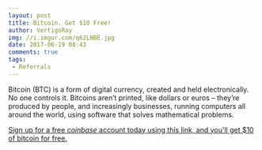 ```yaml
---
layout: post
title: Bitcoin. Get $10 Free!
author: VertigoRay
img: //i.imgur.com/q62LNBE.jpg
date: 2017-06-19 08:43
comments: true
tags: 
 - Referrals
---
```

Bitcoin (BTC) is a form of digital currency, created and held electronically. No one controls it. Bitcoins aren’t printed, like dollars or euros – they’re produced by people, and increasingly businesses, running computers all around the world, using software that solves mathematical problems.

[Sign up for a free *coinbase* account today using this link, and you'll get $10 of bitcoin for free.](https://www.coinbase.com/join/593ec37501653a0135721e05)